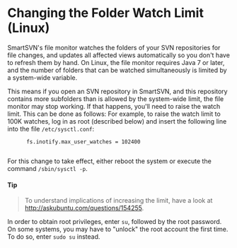 # Changing the Folder Watch Limit (Linux)

SmartSVN's file monitor watches the folders of your SVN repositories for
file changes, and updates all affected views automatically so you don't
have to refresh them by hand. On Linux, the file monitor requires Java 7
or later, and the number of folders that can be watched simultaneously
is limited by a system-wide variable.

This means if you open an SVN repository in SmartSVN, and this
repository contains more subfolders than is allowed by the system-wide
limit, the file monitor may stop working. If that happens, you'll need
to raise the watch limit. This can be done as follows: For example, to
raise the watch limit to 100K watches, log in as root (described below)
and insert the following line into the file `/etc/sysctl.conf`:



``` text
      fs.inotify.max_user_watches = 102400
    
```



For this change to take effect, either reboot the system or execute the
command `/sbin/sysctl -p`.


#### Tip
>
>
>To understand implications of increasing the limit, have a look at
><http://askubuntu.com/questions/154255>.
>
>

In order to obtain root privileges, enter `su`, followed by the root
password. On some systems, you may have to "unlock" the root account the
first time. To do so, enter `sudo su` instead.
